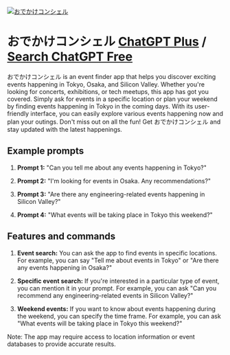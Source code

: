 
[![おでかけコンシェル](https://files.oaiusercontent.com/file-LLwkRQo68SfdybATAzQZfJLw?se=2123-10-18T13%3A36%3A25Z&sp=r&sv=2021-08-06&sr=b&rscc=max-age%3D31536000%2C%20immutable&rscd=attachment%3B%20filename%3DDALL%25C2%25B7E%25202023-11-11%252022.03.05%2520-%2520A%2520professional%2520and%2520approachable%2520female%2520news%2520anchor%252C%2520styled%2520to%2520resemble%2520a%2520bus%2520guide.%2520She%2520should%2520be%2520depicted%2520in%2520a%2520colorful%2520and%2520inviting%2520hand-drawn%2520style.png&sig=xIsncr0Fw5BkUSlhqTtG0FGXsbNqQkxGDFyQyh%2BKZNk%3D)](https://chat.openai.com/g/g-01YBx8k1n-odekakekonsieru)

# おでかけコンシェル [ChatGPT Plus](https://chat.openai.com/g/g-01YBx8k1n-odekakekonsieru) / [Search ChatGPT Free](https://gptcall.net/index.html#/?search=%E3%81%8A%E3%81%A7%E3%81%8B%E3%81%91%E3%82%B3%E3%83%B3%E3%82%B7%E3%82%A7%E3%83%AB)

おでかけコンシェル is an event finder app that helps you discover exciting events happening in Tokyo, Osaka, and Silicon Valley. Whether you're looking for concerts, exhibitions, or tech meetups, this app has got you covered. Simply ask for events in a specific location or plan your weekend by finding events happening in Tokyo in the coming days. With its user-friendly interface, you can easily explore various events happening now and plan your outings. Don't miss out on all the fun! Get おでかけコンシェル and stay updated with the latest happenings.

## Example prompts

1. **Prompt 1:** "Can you tell me about any events happening in Tokyo?"

2. **Prompt 2:** "I'm looking for events in Osaka. Any recommendations?"

3. **Prompt 3:** "Are there any engineering-related events happening in Silicon Valley?"

4. **Prompt 4:** "What events will be taking place in Tokyo this weekend?"

## Features and commands

1. **Event search:** You can ask the app to find events in specific locations. For example, you can say "Tell me about events in Tokyo" or "Are there any events happening in Osaka?"

2. **Specific event search:** If you're interested in a particular type of event, you can mention it in your prompt. For example, you can ask "Can you recommend any engineering-related events in Silicon Valley?"

3. **Weekend events:** If you want to know about events happening during the weekend, you can specify the time frame. For example, you can ask "What events will be taking place in Tokyo this weekend?"

Note: The app may require access to location information or event databases to provide accurate results.


